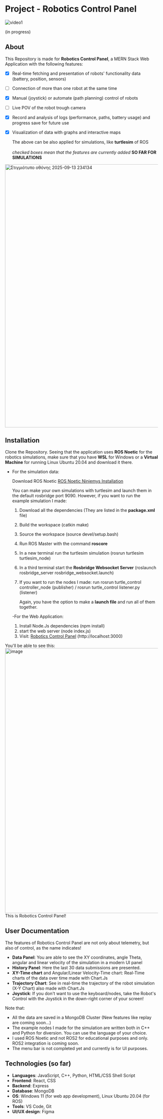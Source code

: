 # Project - Robotics Control Panel

![video1](https://github.com/user-attachments/assets/34cffe0a-8c8a-48ff-abf9-6ac35d61dc89)

(in progress)

## About
This Repository is made for **Robotics Control Panel**, a MERN Stack Web Application with the following features:
- [x] Real-time fetching and presentation of robots' functionality data (battery, position, sensors)
- [ ] Connection of more than one robot at the same time
- [x] Manual (joystick) or automate (path planning) control of robots
- [ ] Live POV of the robot trough camera
- [x] Record and analysis of logs (performance, paths, battery usage) and progress save for future use
- [x] Visualization of data with graphs and interactive maps

  The above can be also applied for simulations, like **turtlesim** of ROS <br/>
  <br/>
*checked boxes mean that the features are currently added* **SO FAR FOR SIMULATIONS**

<img width="1912" height="867" alt="Στιγμιότυπο οθόνης 2025-09-13 234134" src="https://github.com/user-attachments/assets/e8c9095e-8fbd-4adb-826c-f2cb50b71733" />

## Installation
Clone the Repository. Seeing that the application uses **ROS Noetic** for the robotics simulations, make sure that you have **WSL** for Windows or a **Virtual Machine** for running Linux Ubuntu 20.04 and download it there. 
- For the simulation data:<br/>

   Download ROS Noetic [ROS Noetic Ninjemys Installation](https://wiki.ros.org/noetic/Installation/Ubuntu)<br/>
  
     You can make your own simulations with turtlesim and launch them in the default rosbridge port 9090. However, if you want to run the example simulation I made:<br/>
     
  1. Download all the dependencies (They are listed in the **package.xml** file)
  2. Build the workspace (catkin make)
  3. Source the workspace (source devel/setup.bash)
  4. Run ROS Master with the command **roscore**
  5. In a new terminal run the turtlesim simulation (rosrun turtlesim turtlesim_node)
  6. In a third terminal start the **Rosbridge Websocket Server** (roslaunch rosbridge_server rosbridge_websocket.launch)
  7. If you want to run the nodes I made: run rosrun turtle_control controller_node (publisher) / rosrun turtle_control listener.py (listener)
 
     Again, you have the option to make a **launch file** and run all of them together.<br/>

  -For the Web Application:
  1. Install Node.Js dependencies (npm install)
  2. start the web server (node index.js)
  3. Visit: [Robotics Control Panel](http://localhost:3000) (http://localhost:3000)

You'll be able to see this: <img width="1919" height="873" alt="image" src="https://github.com/user-attachments/assets/fa52fcca-5105-4df1-ba71-cae1a533367b" />
This is Robotics Control Panel!


## User Documentation
The features of Robotics Control Panel are not only about telemetry, but also of control, as the name indicates!
- **Data Panel**: You are able to see the XY coordinates, angle Theta, angular and linear velocity of the simulation in a modern UI panel
- **History Panel**: Here the last 30 data submissions are presented.
- **XY-Time chart** and Angular/Linear Velocity-Time chart: Real-Time charts of the data over time made with Chart.Js
- **Trajectory Chart**: See in real-time the trajectory of the robot simulation (X-Y Chart) also made with Chart.Js
- **Joystick**: If you don't want to use the keyboard/nodes, take the Robot's Control with the Joystick in the down-right corner of your screen!

Note that:
- All the data are saved in a MongoDB Cluster (New features like replay are coming soon...)
- The example nodes I made for the simulation are written both in C++ and Python for diversion. You can use the language of your choice.
- I used ROS Noetic and not ROS2 for educational purposes and only. ROS2 integration is coming soon.
- The menu bar is not completed yet and currently is for UI purposes.

## Technologies (so far)
+ **Languages**: JavaScript, C++, Python, HTML/CSS Shell Script
+ **Frontend**: React, CSS
+ **Backend**: Express
+ **Database**: MongoDB 
+ **OS**: Windows 11 (for web app development), Linux Ubuntu 20.04 (for ROS)
+ **Tools**: VS Code, Git
+ **UI/UX design**: Figma 
